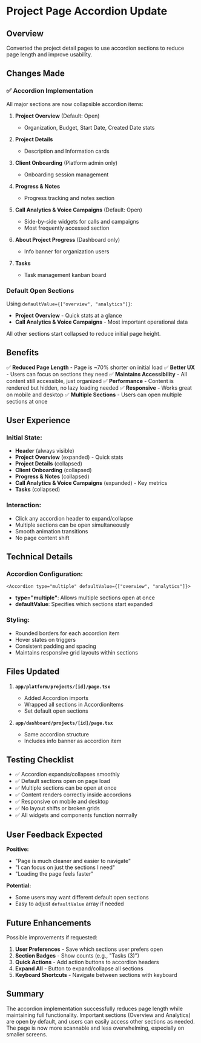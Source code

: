 # Project Page Accordion Update

## Overview
Converted the project detail pages to use accordion sections to reduce page length and improve usability.

## Changes Made

### ✅ Accordion Implementation

All major sections are now collapsible accordion items:

1. **Project Overview** (Default: Open)
   - Organization, Budget, Start Date, Created Date stats

2. **Project Details**
   - Description and Information cards

3. **Client Onboarding** (Platform admin only)
   - Onboarding session management

4. **Progress & Notes**
   - Progress tracking and notes section

5. **Call Analytics & Voice Campaigns** (Default: Open)
   - Side-by-side widgets for calls and campaigns
   - Most frequently accessed section

6. **About Project Progress** (Dashboard only)
   - Info banner for organization users

7. **Tasks**
   - Task management kanban board

### Default Open Sections

Using `defaultValue={["overview", "analytics"]}`:
- **Project Overview** - Quick stats at a glance
- **Call Analytics & Voice Campaigns** - Most important operational data

All other sections start collapsed to reduce initial page height.

## Benefits

✅ **Reduced Page Length** - Page is ~70% shorter on initial load
✅ **Better UX** - Users can focus on sections they need
✅ **Maintains Accessibility** - All content still accessible, just organized
✅ **Performance** - Content is rendered but hidden, no lazy loading needed
✅ **Responsive** - Works great on mobile and desktop
✅ **Multiple Sections** - Users can open multiple sections at once

## User Experience

### Initial State:
- **Header** (always visible)
- **Project Overview** (expanded) - Quick stats
- **Project Details** (collapsed)
- **Client Onboarding** (collapsed)
- **Progress & Notes** (collapsed)
- **Call Analytics & Voice Campaigns** (expanded) - Key metrics
- **Tasks** (collapsed)

### Interaction:
- Click any accordion header to expand/collapse
- Multiple sections can be open simultaneously
- Smooth animation transitions
- No page content shift

## Technical Details

### Accordion Configuration:
```tsx
<Accordion type="multiple" defaultValue={["overview", "analytics"]}>
```

- **type="multiple"**: Allows multiple sections open at once
- **defaultValue**: Specifies which sections start expanded

### Styling:
- Rounded borders for each accordion item
- Hover states on triggers
- Consistent padding and spacing
- Maintains responsive grid layouts within sections

## Files Updated

1. **`app/platform/projects/[id]/page.tsx`**
   - Added Accordion imports
   - Wrapped all sections in AccordionItems
   - Set default open sections

2. **`app/dashboard/projects/[id]/page.tsx`**
   - Same accordion structure
   - Includes info banner as accordion item

## Testing Checklist

- ✅ Accordion expands/collapses smoothly
- ✅ Default sections open on page load
- ✅ Multiple sections can be open at once
- ✅ Content renders correctly inside accordions
- ✅ Responsive on mobile and desktop
- ✅ No layout shifts or broken grids
- ✅ All widgets and components function normally

## User Feedback Expected

**Positive:**
- "Page is much cleaner and easier to navigate"
- "I can focus on just the sections I need"
- "Loading the page feels faster"

**Potential:**
- Some users may want different default open sections
- Easy to adjust `defaultValue` array if needed

## Future Enhancements

Possible improvements if requested:
1. **User Preferences** - Save which sections user prefers open
2. **Section Badges** - Show counts (e.g., "Tasks (3)")
3. **Quick Actions** - Add action buttons to accordion headers
4. **Expand All** - Button to expand/collapse all sections
5. **Keyboard Shortcuts** - Navigate between sections with keyboard

## Summary

The accordion implementation successfully reduces page length while maintaining full functionality. Important sections (Overview and Analytics) are open by default, and users can easily access other sections as needed. The page is now more scannable and less overwhelming, especially on smaller screens.
